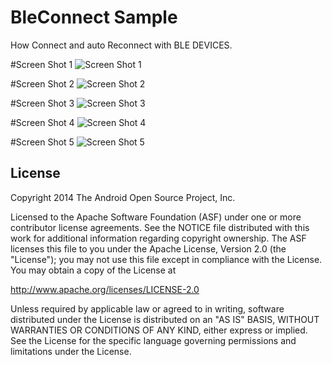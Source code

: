 # BleConnect Sample

How Connect and auto Reconnect with BLE DEVICES.

#Screen Shot 1
![Screen Shot 1](https://raw.githubusercontent.com/tjdam007/BleConnect/master/raw/image1.png)

#Screen Shot 2
![Screen Shot 2](https://raw.githubusercontent.com/tjdam007/BleConnect/master/raw/image2.png)

#Screen Shot 3
![Screen Shot 3](https://raw.githubusercontent.com/tjdam007/BleConnect/master/raw/image3.png)

#Screen Shot 4
![Screen Shot 4](https://raw.githubusercontent.com/tjdam007/BleConnect/master/raw/image4.png)

#Screen Shot 5
![Screen Shot 5](https://raw.githubusercontent.com/tjdam007/BleConnect/master/raw/image5.png)

License
-------

Copyright 2014 The Android Open Source Project, Inc.

Licensed to the Apache Software Foundation (ASF) under one or more contributor
license agreements.  See the NOTICE file distributed with this work for
additional information regarding copyright ownership.  The ASF licenses this
file to you under the Apache License, Version 2.0 (the "License"); you may not
use this file except in compliance with the License.  You may obtain a copy of
the License at

http://www.apache.org/licenses/LICENSE-2.0

Unless required by applicable law or agreed to in writing, software
distributed under the License is distributed on an "AS IS" BASIS, WITHOUT
WARRANTIES OR CONDITIONS OF ANY KIND, either express or implied.  See the
License for the specific language governing permissions and limitations under
the License.